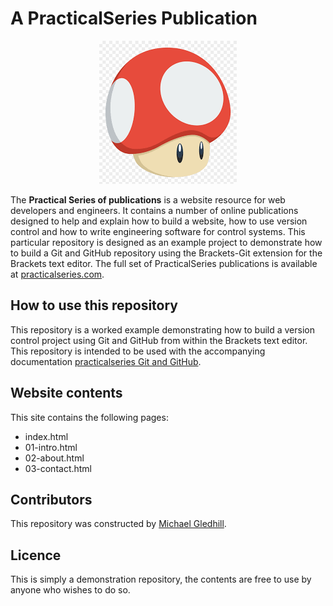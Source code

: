 # A PracticalSeries Publication
 
<p align="center">
    <img src="11-resources/02-images/Pilz.png">
</p>
 
The **Practical Series of publications** is a website resource for web developers and engineers. It contains a number of online publications designed to help and explain how to build a website, how to use version control and how to write engineering software for control systems.
This particular repository is designed as an example project to demonstrate how to build a Git and GitHub repository using the Brackets-Git extension for the Brackets text editor.
The full set of PracticalSeries publications is available at [practicalseries.com](http://practicalseries.com "Practical Series Website").
 
## How to use this repository
This repository is a worked example demonstrating how to build a version control project using Git and GitHub from within the Brackets text editor.
This repository is intended to be used with the accompanying documentation [practicalseries Git and GitHub](http://practicalseries.com/0021-git-vcs/index.html "Practical Series - Git and GitHub").
 
 ## Website contents
This site contains the following pages:
* index.html
* 01-intro.html
* 02-about.html
* 03-contact.html

## Contributors
This repository was constructed by [Michael Gledhill](https://github.com/practicalseries-lab "Michael Gledhill").
 
## Licence
This is simply a demonstration repository, the contents are free to use by anyone who wishes to do so.
